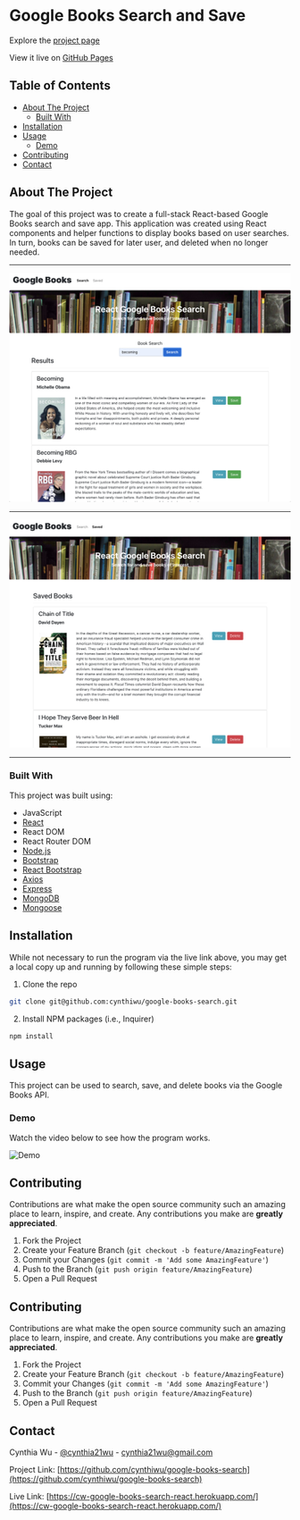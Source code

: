 # Google Books Search and Save

Explore the [project page](https://github.com/cynthiwu/google-books-search)

View it live on [GitHub Pages](https://cw-google-books-search-react.herokuapp.com/)

## Table of Contents

- [About The Project](#about-the-project)
  - [Built With](#built-with)
- [Installation](#installation)
- [Usage](#usage)
  - [Demo](#demo)
- [Contributing](#contributing)
- [Contact](#contact)

## About The Project

The goal of this project was to create a full-stack React-based Google Books search and save app. This application was created using React components and helper functions to display books based on user searches. In turn, books can be saved for later user, and deleted when no longer needed.

<hr>

![Search Page Snapshot](./client/public/images/search.png)

<hr>

![Save Page Snapshot](./client/public/images/save.png)

<hr>

### Built With

This project was built using:

- JavaScript
- [React](https://reactjs.org/)
- React DOM
- React Router DOM
- [Node.js](https://nodejs.org/api/fs.html)
- [Bootstrap](https://getbootstrap.com/)
- [React Bootstrap](https://react-bootstrap.github.io/)
- [Axios](https://www.npmjs.com/package/axios)
- [Express](https://expressjs.com/)
- [MongoDB](https://www.mongodb.com/cloud/atlas)
- [Mongoose](https://mongoosejs.com/)

## Installation

While not necessary to run the program via the live link above, you may get a local copy up and running by following these simple steps:

1. Clone the repo

```sh
git clone git@github.com:cynthiwu/google-books-search.git
```

2. Install NPM packages (i.e., Inquirer)

```sh
npm install
```

## Usage

This project can be used to search, save, and delete books via the Google Books API.

### Demo

Watch the video below to see how the program works.

![Demo](./client/public/images/demo.gif)

## Contributing

Contributions are what make the open source community such an amazing place to learn, inspire, and create. Any contributions you make are **greatly appreciated**.

1. Fork the Project
2. Create your Feature Branch (`git checkout -b feature/AmazingFeature`)
3. Commit your Changes (`git commit -m 'Add some AmazingFeature'`)
4. Push to the Branch (`git push origin feature/AmazingFeature`)
5. Open a Pull Request

## Contributing

Contributions are what make the open source community such an amazing place to learn, inspire, and create. Any contributions you make are **greatly appreciated**.

1. Fork the Project
2. Create your Feature Branch (`git checkout -b feature/AmazingFeature`)
3. Commit your Changes (`git commit -m 'Add some AmazingFeature'`)
4. Push to the Branch (`git push origin feature/AmazingFeature`)
5. Open a Pull Request

## Contact

Cynthia Wu - [@cynthia21wu](https://twitter.com/cynthia21wu) - cynthia21wu@gmail.com

Project Link: [https://github.com/cynthiwu/google-books-search](https://github.com/cynthiwu/google-books-search)

Live Link: [https://cw-google-books-search-react.herokuapp.com/](https://cw-google-books-search-react.herokuapp.com/)
